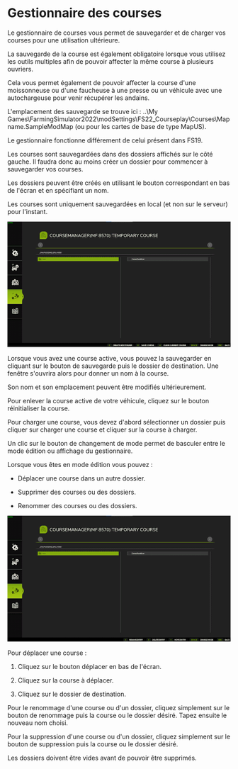 # Gestionnaire des courses

  
  
Le gestionnaire de courses vous permet de sauvegarder et de charger vos courses pour une utilisation ultérieure.  
  
La sauvegarde de la course est également obligatoire lorsque vous utilisez les outils multiples afin de pouvoir affecter la même course à plusieurs ouvriers.  
  
Cela vous permet également de pouvoir affecter la course d'une moissonneuse ou d'une faucheuse à une presse ou un véhicule avec une autochargeuse pour venir récupérer les andains.  
  
  
  
L'emplacement des sauvegarde se trouve ici : ..\My Games\FarmingSimulator2022\modSettings\FS22_Courseplay\Courses\Mapname.SampleModMap (ou pour les cartes de base de type MapUS).  
  
Le gestionnaire fonctionne différement de celui présent dans FS19.  
  
Les courses sont sauvegardées dans des dossiers affichés sur le côté gauche. Il faudra donc au moins créer un dossier pour commencer à sauvegarder vos courses.   
  
Les dossiers peuvent être créés en utilisant le bouton correspondant en bas de l'écran et en spécifiant un nom.  
  
Les courses sont uniquement sauvegardées en local (et non sur le serveur) pour l'instant.  
  


![Image](../assets/images/managerbasehelp_0_0_765_430.png)

  
  
Lorsque vous avez une course active, vous pouvez la sauvegarder en cliquant sur le bouton de sauvegarde puis le dossier de destination.  Une fenêtre s'ouvrira alors pour donner un nom à la course.  
  
Son nom et son emplacement peuvent être modifiés ultérieurement.  
  
Pour enlever la course active de votre véhicule, cliquez sur le bouton réinitialiser la course.  
  
Pour charger une course, vous devez d'abord sélectionner un dossier puis cliquer sur charger une course et cliquer sur la course à charger.  
  
Un clic sur le bouton de changement de mode permet de basculer entre le mode édition ou affichage du gestionnaire.  
  
  

  
  
Lorsque vous êtes en mode édition vous pouvez :  
  
    
- Déplacer une course dans un autre dossier.  
  
    
- Supprimer des courses ou des dossiers.  
  
    
- Renommer des courses ou des dossiers.  
  


![Image](../assets/images/manageredithelp_0_0_765_430.png)

  
  
Pour déplacer une course :   
  
  1) Cliquez sur le bouton déplacer en bas de l'écran.  
  
  2) Cliquez sur la course à déplacer.  
  
  3) Cliquez sur le dossier de destination.  
  
Pour le renommage d'une course ou d'un dossier, cliquez simplement sur le bouton de renommage puis la course ou le dossier désiré. Tapez ensuite le nouveau nom choisi.  
  
Pour la suppression d'une course ou d'un dossier, cliquez simplement sur le bouton de suppression puis la course ou le dossier désiré.  
  
Les dossiers doivent être vides avant de pouvoir être supprimés.  
  



